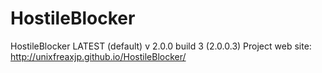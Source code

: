 # HostileBlocker
HostileBlocker LATEST (default) v 2.0.0 build 3 (2.0.0.3)
Project web site: http://unixfreaxjp.github.io/HostileBlocker/
